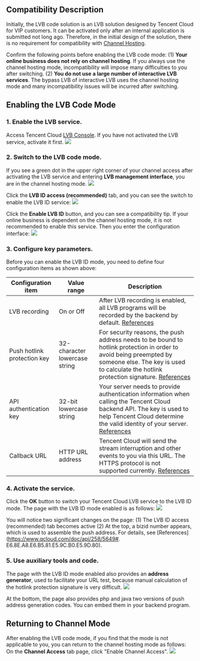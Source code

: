 ﻿
## Compatibility Description
Initially, the LVB code solution is an LVB solution designed by Tencent Cloud for VIP customers. It can be activated only after an internal application is submitted not long ago. Therefore, in the initial design of the solution, there is no requirement for compatibility with [Channel Hosting](https://www.qcloud.com/doc/api/258/5659).

Confirm the following points before enabling the LVB code mode:
(1) **Your online business does not rely on channel hosting**. If you always use the channel hosting mode, incompatibility will impose many difficulties to you after switching.
(2) **You do not use a large number of interactive LVB services**. The bypass LVB of interactive LVB uses the channel hosting mode and many incompatibility issues will be incurred after switching.


## Enabling the LVB Code Mode
### 1. Enable the LVB service.
Access Tencent Cloud [LVB Console](https://console.qcloud.com/live). If you have not activated the LVB service, activate it first.
![](//mc.qcloudimg.com/static/img/fa16d8bc971a8fa5c881f00553fe855d/image.png)

### 2. Switch to the LVB code mode.
If you see a green dot in the upper right corner of your channel access after activating the LVB service and entering **LVB management interface**, you are in the channel hosting mode.
![](//mc.qcloudimg.com/static/img/dd67f3bae42d2c5df6deefe5d5f7e091/image.png)

Click the **LVB ID access (recommended)** tab, and you can see the switch to enable the LVB ID service:
![](//mc.qcloudimg.com/static/img/5a33cf2173f1b39c458e3da7fa808bc9/image.png)

Click the **Enable LVB ID** button, and you can see a compatibility tip. If your online business is dependent on the channel hosting mode, it is not recommended to enable this service. Then you enter the configuration interface:
![](//mc.qcloudimg.com/static/img/9f3f012d7fddf7c0c21dc734f5c36ad5/image.png)

### 3. Configure key parameters.
Before you can enable the LVB ID mode, you need to define four configuration items as shown above:

| Configuration item | Value range            | Description  |
|----------|----------------------|--------------|
| LVB recording | On or Off | After LVB recording is enabled, all LVB programs will be recorded by the backend by default. [References](https://www.qcloud.com/doc/api/258/5691) |
| Push hotlink protection key | 32-character lowercase string | For security reasons, the push address needs to be bound to hotlink protection in order to avoid being preempted by someone else. The key is used to calculate the hotlink protection signature. [References](https://www.qcloud.com/doc/api/258/5693) |
| API authentication key | 32-bit lowercase string | Your server needs to provide authentication information when calling the Tencent Cloud backend API. The key is used to help Tencent Cloud determine the valid identity of your server. [References](https://www.qcloud.com/doc/api/258/5956) |
| Callback URL | HTTP URL address | Tencent Cloud will send the stream interruption and other events to you via this URL. The HTTPS protocol is not supported currently. [References](https://www.qcloud.com/doc/api/258/5957)  |

### 4. Activate the service.
Click the **OK** button to switch your Tencent Cloud LVB service to the LVB ID mode. The page with the LVB ID mode enabled is as follows:
![](//mc.qcloudimg.com/static/img/1400072859844bc1fa5dcf45bfa205c1/image.png)

You will notice two significant changes on the page:
(1) The LVB ID access (recommended) tab becomes active
(2) At the top, a bizid number appears, which is used to assemble the push address. For details, see [References](https://www.qcloud.com/doc/api/258/5649#. E6.8E.A8.E6.B5.81.E5.9C.B0.E5.9D.80).

### 5. Use auxiliary tools and code.
The page with the LVB ID mode enabled also provides an **address generator**, used to facilitate your URL test, because manual calculation of the hotlink protection signature is very difficult.
![](//mc.qcloudimg.com/static/img/7fe2bd6e762c1e109f77f36853b9749e/image.png)

At the bottom, the page also provides php and java two versions of push address generation codes. You can embed them in your backend program.

## Returning to Channel Mode
After enabling the LVB code mode, if you find that the mode is not applicable to you, you can return to the channel hosting mode as follows: On the **Channel Access** tab page, click "Enable Channel Access".
![](//mc.qcloudimg.com/static/img/2cc6da75cb59781c95a7b5646055e271/image.png)






